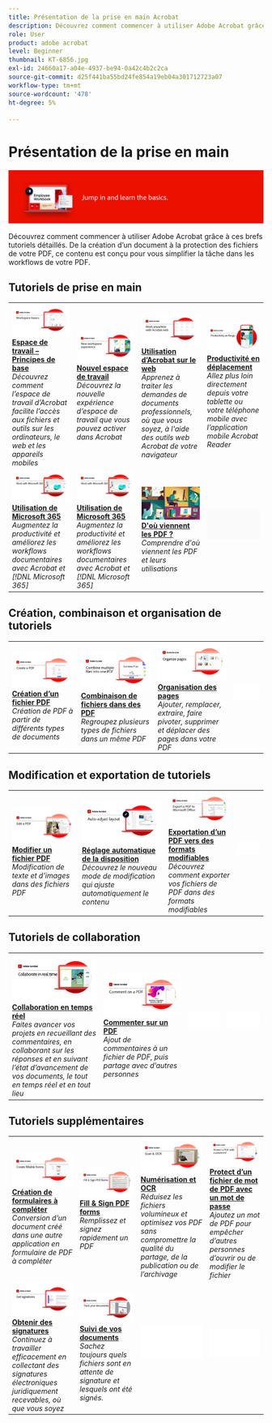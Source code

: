 ```yaml
---
title: Présentation de la prise en main Acrobat
description: Découvrez comment commencer à utiliser Adobe Acrobat grâce à ces brefs tutoriels détaillés (1-2 min)
role: User
product: adobe acrobat
level: Beginner
thumbnail: KT-6856.jpg
exl-id: 24660a17-a04e-4937-be94-0a42c4b2c2ca
source-git-commit: d25f441ba55bd24fe854a19eb04a301712723a07
workflow-type: tm+mt
source-wordcount: '478'
ht-degree: 5%

---
```


# Présentation de la prise en main

![Image de prise en main d&#39;Acrobat](../assets/Hero-GettingStarted.png)

Découvrez comment commencer à utiliser Adobe Acrobat grâce à ces brefs tutoriels détaillés. De la création d’un document à la protection des fichiers de votre PDF, ce contenu est conçu pour vous simplifier la tâche dans les workflows de votre PDF.

## Tutoriels de prise en main

<table style="table-layout:fixed">
<tr>
  <td>
    <a href="get-to-know-the-acrobat-dc-interface.md">
      <img alt="Espace de travail – Principes de base" src="../assets/Workspace_1280.png" />
    </a>
    <div>
    <a href="get-to-know-the-acrobat-dc-interface.md"><strong>Espace de travail – Principes de base</strong></a>
    </div>
    <em>Découvrez comment l’espace de travail d’Acrobat facilite l’accès aux fichiers et outils sur les ordinateurs, le web et les appareils mobiles</em>
    <br>
  </td>
  <td>
    <a href="new-workspace.md">
      <img alt="Nouvel espace de travail" src="../assets/NewWorkspace.png" />
    </a>
    <div>
    <a href="new-workspace.md"><strong>Nouvel espace de travail</strong></a>
    </div>
    <em>Découvrez la nouvelle expérience d’espace de travail que vous pouvez activer dans Acrobat</em>
    <br>
  </td>
  <td>
    <a href="acrobatweb.md">
      <img alt="Utilisation d’Acrobat sur le web" src="../assets/Acrobatweb_1280.png" />
    </a>
    <div>
    <a href="acrobatweb.md"><strong>Utilisation d’Acrobat sur le web</strong></a>
    </div>
    <em>Apprenez à traiter les demandes de documents professionnels, où que vous soyez, à l'aide des outils web Acrobat de votre navigateur</em>
    <br>
  </td>
  <td>
    <a href="productivity.md">
      <img alt="Productivité en déplacement" src="../assets/Productivity_1280.png" />
    </a>
    <div>
     <a href="productivity.md"><strong>Productivité en déplacement</strong></a>
    </div>
    <em>Allez plus loin directement depuis votre tablette ou votre téléphone mobile avec l’application mobile Acrobat Reader</em>
    <br>
  </td>
</tr>
<tr>
    <td>
      <a href="../integrate/integrate-overview.md#microsoft">
        <img alt="Utilisation de Microsoft 365" src="../assets/WorkMicrosoft365_1280.png" />
      </a>
      <div>
      <a href="../integrate/integrate-overview.md#microsoft"><strong>Utilisation de Microsoft 365</strong></a>
      </div>
      <em>Augmentez la productivité et améliorez les workflows documentaires avec Acrobat et [!DNL Microsoft 365]</em>
      <br>
    </td>
    <td>
      <a href="../integrate/integrate-overview.md#microsoft">
        <img alt="Utilisation de Microsoft 365" src="../assets/WorkMicrosoft365_1280.png" />
      </a>
      <div>
      <a href="../integrate/integrate-overview.md#microsoft"><strong>Utilisation de Microsoft 365</strong></a>
      </div>
      <em>Augmentez la productivité et améliorez les workflows documentaires avec Acrobat et [!DNL Microsoft 365]</em>
      <br>
    </td>
    <td>
      <a href="where-do-pdfs-come-from.md">
        <img alt="D'où viennent les PDF ?" src="../assets/WherePDFs.jpg" />
      </a>
      <div>
      <a href="where-do-pdfs-come-from.md"><strong>D'où viennent les PDF ?</strong></a>
      </div>
      <em>Comprendre d'où viennent les PDF et leurs utilisations</em>
      <br>
    </td>
    <td>
    <img alt="Espaceur" src="../assets/Grayspacer.png" />
      <div>
      <br>
    </td>
  </tr>
  </table>

## Création, combinaison et organisation de tutoriels

<table style="table-layout:fixed">
  <tr>
    <td>
      <a href="create-pdf.md">
        <img alt="Création de fichiers PDF" src="../assets/Create.jpg" />
      </a>
      <div>
      <a href="create-pdf.md"><strong>Création d’un fichier PDF </strong></a>
      </div>
      <em>Création de PDF à partir de différents types de documents</em>
      <br>
    </td>
    <td>
      <a href="combine-to-pdf.md">
        <img alt="Combine Files vers PDF" src="../assets/Combine.jpg" />
      </a>
      <div>
      <a href="combine-to-pdf.md"><strong>Combinaison de fichiers dans des PDF</strong></a>
      </div>
      <em>Regroupez plusieurs types de fichiers dans un même PDF</em>
      <br>
    </td>
    <td>
      <a href="organize.md">
        <img alt="Organisation des pages" src="../assets/Organize.jpg" />
      </a>
      <div>
      <a href="organize.md"><strong>Organisation des pages</strong></a>
      </div>
      <em>Ajouter, remplacer, extraire, faire pivoter, supprimer et déplacer des pages dans votre PDF</em>
      <br>
    </td>
    <td>
    <img alt="Espaceur" src="../assets/Whitespacer.png" />
      <div>
      <br>
    </td>
  </tr>
  </table>

## Modification et exportation de tutoriels

<table style="table-layout:fixed">
  <tr>
    <td>
      <a href="edit-pdf.md">
        <img alt="Modifier un fichier PDF" src="../assets/Edit.jpg" />
      </a>
      <div>
      <a href="edit-pdf.md"><strong>Modifier un fichier PDF</strong></a>
      </div>
      <em>Modification de texte et d’images dans des fichiers PDF</em>
      <br>
    </td>
    <td>
      <a href="auto-adjust-layout.md">
        <img alt="Réglage automatique de la disposition" src="../assets/Autoadjust.png" />
      </a>
      <div>
      <a href="auto-adjust-layout.md"><strong>Réglage automatique de la disposition</strong></a>
      </div>
      <em>Découvrez le nouveau mode de modification qui ajuste automatiquement le contenu</em>
      <br>
    </td>
    <td>
      <a href="export-pdf.md">
        <img alt="Exportation d’un PDF vers des formats modifiables" src="../assets/Export.jpg" />
      </a>
      <div>
      <a href="export-pdf.md"><strong>Exportation d’un PDF vers des formats modifiables</strong></a>
      </div>
      <em>Découvrez comment exporter vos fichiers de PDF dans des formats modifiables</em>
      <br>
    </td>
    <td>
    <img alt="Espaceur" src="../assets/Whitespacer.png" />
      <div>
      <br>
    </td>
  </tr>
  </table>

## Tutoriels de collaboration

<table style="table-layout:fixed">
  <tr>
    <td>
      <a href="collaborate.md">
        <img alt="Collaboration en temps réel" src="../assets/Collaborate_1280.png" />
      </a>
      <div>
      <a href="collaborate.md"><strong>Collaboration en temps réel</strong></a>
      </div>
      <em>Faites avancer vos projets en recueillant des commentaires, en collaborant sur les réponses et en suivant l’état d’avancement de vos documents, le tout en temps réel et en tout lieu</em>
      <br>
    </td>
    <td>
      <a href="comment-on-pdf-files.md">
        <img alt="Commenter sur un PDF" src="../assets/Comment.jpg" />
      </a>
      <div>
      <a href="comment-on-pdf-files.md"><strong>Commenter sur un PDF</strong></a>
      </div>
      <em>Ajout de commentaires à un fichier de PDF, puis partage avec d’autres personnes</em>
      <br>
    </td>
    <td>
    <img alt="Espaceur" src="../assets/Whitespacer.png" />
      <div>
      <br>
    </td>
    <td>
    <img alt="Espaceur" src="../assets/Whitespacer.png" />
      <div>
      <br>
    </td>
</tr>
</table>

## Tutoriels supplémentaires

<table style="table-layout:fixed">
<tr>
  <td>
    <a href="create-fillable-forms.md">
      <img alt="Création de formulaires à compléter" src="../assets/Form_1280.png" />
    </a>
    <div>
    <a href="create-fillable-forms.md"><strong>Création de formulaires à compléter</strong></a>
    </div>
    <em>Conversion d’un document créé dans une autre application en formulaire de PDF à compléter</em>
    <br>
  </td>
  <td>
    <a href="fill-and-sign.md">
      <img alt="Remplir et signer un formulaire de PDF" src="../assets/FillSign_1280.png" />
    </a>
    <div>
    <a href="fill-and-sign.md"><strong>Fill &amp; Sign PDF forms</strong></a>
    </div>
    <em>Remplissez et signez rapidement un PDF</em>
    <br>
  </td>
  <td>
    <a href="scan-and-ocr.md">
      <img alt="Numérisation et OCR" src="../assets/Scan.jpg" />
    </a>
    <div>
    <a href="scan-and-ocr.md"><strong>Numérisation et OCR</strong></a>
    </div>
    <em>Réduisez les fichiers volumineux et optimisez vos PDF sans compromettre la qualité du partage, de la publication ou de l’archivage</em>
    <br>
  </td>
  <td>
    <a href="password-protect.md">
      <img alt="Protect d’un fichier de mot de PDF avec un mot de passe" src="../assets/Protect.jpg" />
    </a>
    <div>
    <a href="password-protect.md"><strong>Protect d’un fichier de mot de PDF avec un mot de passe</strong></a>
    </div>
    <em>Ajoutez un mot de PDF pour empêcher d’autres personnes d’ouvrir ou de modifier le fichier</em>
    <br>
  </td>
</tr>
<tr>
  <td>
    <a href="signatures.md">
      <img alt="Obtenir des signatures" src="../assets/Signatures_1280.png" />
    </a>
    <div>
    <a href="signatures.md"><strong>Obtenir des signatures</strong></a>
    </div>
    <em>Continuez à travailler efficacement en collectant des signatures électroniques juridiquement recevables, où que vous soyez</em>
    <br>
  </td>
  <td>
    <a href="track.md">
      <img alt="Suivi de vos documents" src="../assets/Track_1280.png" />
    </a>
    <div>
    <a href="track.md"><strong>Suivi de vos documents</strong></a>
    </div>
    <em>Sachez toujours quels fichiers sont en attente de signature et lesquels ont été signés.</em>
    <br>
  </td>
  <td>
   <img alt="Espaceur" src="../assets/Whitespacer.png" />
    <div>
    <br>
  </td>
  <td>
   <img alt="Espaceur" src="../assets/Whitespacer.png" />
    <div>
    <br>
  </td>
</tr>
</table>
